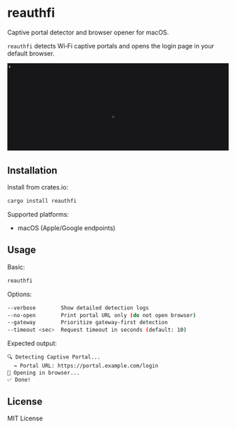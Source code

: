 # reauthfi

Captive portal detector and browser opener for macOS.

`reauthfi` detects Wi‑Fi captive portals and opens the login page in your default browser.

![Demo](./assets/demo.gif)

## Installation

Install from crates.io:

```bash
cargo install reauthfi
```

Supported platforms:

- macOS (Apple/Google endpoints)

## Usage

Basic:

```bash
reauthfi
```

Options:

```bash
--verbose        Show detailed detection logs
--no-open        Print portal URL only (do not open browser)
--gateway        Prioritize gateway-first detection
--timeout <sec>  Request timeout in seconds (default: 10)
```

Expected output:

```text
🔍 Detecting Captive Portal...
  → Portal URL: https://portal.example.com/login
📱 Opening in browser...
✅ Done!
```

## License

MIT License
